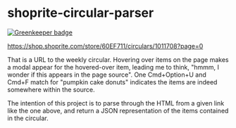 # shoprite-circular-parser

[![Greenkeeper badge](https://badges.greenkeeper.io/PatNeedham/shoprite-circular-parser.svg)](https://greenkeeper.io/)

https://shop.shoprite.com/store/60EF711/circulars/1011708?page=0

That is a URL to the weekly circular. Hovering over items on the page makes a modal appear for the hovered-over item, leading me to think, "hmmm, I wonder if this appears in the page source". One Cmd+Option+U and Cmd+F match for "pumpkin cake donuts" indicates the items are indeed somewhere within the source.

The intention of this project is to parse through the HTML from a given link like the one above, and return a JSON representation of the items contained in the circular.